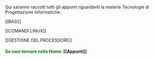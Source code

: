 Qui saranno raccolti tutti gli appunti riguardanti la materia Tecnologie di Progettazione Informatiche.

[[BASI]]

[[COMANDI LINUX]]

[[GESTIONE DEL PROCESSORE]]
#### <span style="color:green"> Se vuoi tornare nella Home: </span>[[Appunti]]



